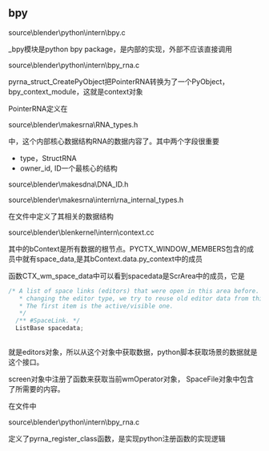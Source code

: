 ## bpy

source\blender\python\intern\bpy.c

_bpy模块是python bpy package，是内部的实现，外部不应该直接调用

source\blender\python\intern\bpy_rna.c

pyrna_struct_CreatePyObject把PointerRNA转换为了一个PyObject，bpy_context_module，这就是context对象

PointerRNA定义在

source\blender\makesrna\RNA_types.h

中，这个内部核心数据结构RNA的数据内容了。其中两个字段很重要

- type，StructRNA
- owner_id, ID一个最核心的结构

source\blender\makesdna\DNA_ID.h

source\blender\makesrna\intern\rna_internal_types.h

在文件中定义了其相关的数据结构

source\blender\blenkernel\intern\context.cc

其中的bContext是所有数据的根节点。PYCTX_WINDOW_MEMBERS包含的成员中就有space_data,是其bContext.data.py_context中的成员

函数CTX_wm_space_data中可以看到spacedata是ScrArea中的成员，它是

```c
/* A list of space links (editors) that were open in this area before. When
   * changing the editor type, we try to reuse old editor data from this list.
   * The first item is the active/visible one.
   */
  /** #SpaceLink. */
  ListBase spacedata;
  
```
就是editors对象，所以从这个对象中获取数据，python脚本获取场景的数据就是这个接口。

screen对象中注册了函数来获取当前wmOperator对象， SpaceFile对象中包含了所需要的内容。

在文件中

source\blender\python\intern\bpy_rna.c

定义了pyrna_register_class函数，是实现python注册函数的实现逻辑